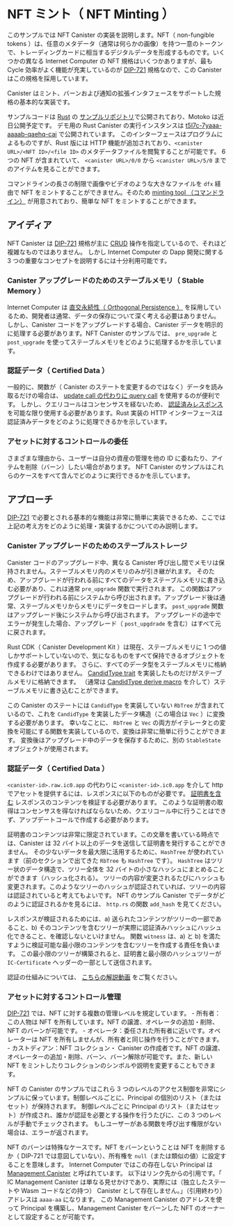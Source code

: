 # NFT ミント（ NFT Minting ）

このサンプルでは NFT Canister の実装を説明します。NFT（ non-fungible tokens ）は、任意のメタデータ（通常は何らかの画像）を持つ一意のトークンで、トレーディングカードに相当するデジタルデータを形成するものです。いくつかの異なる Internet Computer の NFT 規格はいくつかありますが、最も Cycle 効率がよく機能が充実しているのが [DIP-721](https://github.com/Psychedelic/DIP721) 規格なので、この Canister はこの規格を採用しています。

Canister はミント、バーンおよび通知の拡張インタフェースをサポートした規格の基本的な実装です。

サンプルコードは [Rust](https://github.com/dfinity/examples/tree/master/rust/dip721-nft-container) の [サンプルリポジトリ](https://github.com/dfinity/examples)で公開されており、Motoko は近日公開予定です。 デモ用の Rust Canister の実行インスタンスは [t5l7c-7yaaa-aaaab-qaehq-cai](https://t5l7c-7yaaa-aaaab-qaehq-cai.ic0.app) で公開されています。 このインターフェースはプログラムによるものですが、Rust 版には HTTP 機能が追加されており、`<canister URL>/<NFT ID>/<file ID>` のメタデータファイルを閲覧することが可能です。 6 つの NFT が含まれていて、 `<canister URL>/0/0` から `<canister URL>/5/0` までのアイテムを見ることができます。

コマンドラインの長さの制限で画像やビデオのような大きなファイルを `dfx` 経由で NFT をミントすることができません。そのため [ minting tool （コマンドライン）](https://github.com/dfinity/experimental-minting-tool) が用意されており、簡単な NFT をミントすることができます。

## アイディア

NFT Canister は [DIP-721](https://github.com/Psychedelic/DIP721) 規格が主に [CRUD](https://en.wikipedia.org/wiki/Create,_read,_update_and_delete) 操作を指定しているので、それほど複雑なものではありません。 しかし Internet Computer の Dapp 開発に関する 3 つの重要なコンセプトを説明するには十分利用可能です。

### Canister アップグレードのためのステーブルメモリ（ Stable Memory ）

Internet Computer は [直交永続性（ Orthogonal Persistence ）](https://smartcontracts.org/docs/language-guide/motoko.html#_orthogonal_persistence) を採用しているため、開発者は通常、データの保存について深く考える必要はありません。 しかし、Canister コードをアップグレードする場合、Canister データを明示的に処理する必要があります。NFT Canister のサンプルでは、 `pre_upgrade` と `post_upgrade` を使ってステーブルメモリをどのように処理するかを示しています。

### 認証データ（ Certified Data ）

一般的に、関数が（ Canister のステートを変更するのではなく）データを読み取るだけの場合は、 [update call の代わりに query call](https://smartcontracts.org/docs/developers-guide/concepts/canisters-code.html#query-update) を使用するのが便利です。 しかし、クエリコールはコンセンサスを経ないため、 [認証済みレスポンス](https://smartcontracts.org/docs/security-best-practices/general-security-best-practices.html#_certify_query_responses_if_they_are_relevant_for_security) を可能な限り使用する必要があります。Rust 実装の HTTP インターフェースは認証済みデータをどのように処理できるかを示しています。

### アセットに対するコントロールの委任

さまざまな理由から、ユーザーは自分の資産の管理を他の ID に委ねたり、アイテムを削除（バーン）したい場合があります。 NFT Canister のサンプルはこれらのケースをすべて含んでどのように実行できるかを示しています。

## アプローチ

[DIP-721](https://github.com/Psychedelic/DIP721) で必要とされる基本的な機能は非常に簡単に実装できるため、ここでは上記の考え方をどのように処理・実装するかについてのみ説明します。

### Canister アップグレードのためのステーブルストレージ

Canister コードのアップグレード中、異なる Canister 呼び出し間でメモリは保持されません。ステーブルメモリ内のメモリのみが引き継がれます。 そのため、アップグレードが行われる前にすべてのデータをステーブルメモリに書き込む必要があり、これは通常 `pre_upgrade` 関数で実行されます。 この関数はアップグレードが行われる前にシステムから呼び出されます。アップグレード後は通常、ステーブルメモリからメモリにデータをロードします。 `post_upgrade` 関数はアップグレード後にシステムから呼び出されます。 アップグレードの途中でエラーが発生した場合、アップグレード（ `post_upgdrade` を含む）はすべて元に戻されます。

Rust CDK（ Canister Development Kit ）は現在、ステーブルメモリに 1 つの値しかサポートしていないので、気になるものをすべて保持できるオブジェクトを作成する必要があります。 さらに、すべてのデータ型をステーブルメモリに格納できるわけではありません。 [CandidType trait](https://docs.rs/candid/latest/candid/types/trait.CandidType.html) を実装したものだけがステーブルメモリに格納できます。 （通常は [CandidType derive macro](https://docs.rs/candid/latest/candid/derive.CandidType.html) を介して）ステーブルメモリに書き込むことができます。

この Canister のステートには `CandidType` を実装していない `RbTree` が含まれているので、これを `CandidType` を実装したデータ構造（この場合は `Vec` ）に変換する必要があります。 幸いなことに、 `RbTree` と `Vec` の両方がイテレータとの変換を可能にする関数を実装しているので、変換は非常に簡単に行うことができます。 変換後はアップグレード中のデータを保存するために、別の `StableState` オブジェクトが使用されます。

### 認証データ（ Certified Data ）

`<canister-id>.raw.ic0.app` の代わりに `<canister-id>.ic0.app` を介して http でアセットを提供するには、レスポンスに以下のものが必要です。 [証明書を含む](https://wiki.internetcomputer.org/wiki/HTTP_asset_certification) レスポンスのコンテンツを検証する必要があります。 このような証明書の取得はコンセンサスを得なければならないため、クエリコール中に行うことはできず、アップデートコールで作成する必要があります。

証明書のコンテンツは非常に限定されています。この文章を書いている時点では、Canister は 32 バイト以上のデータを送信して証明書を発行することができません。 その少ないデータを最大限に活用するために、`HashTree` が使われています（前のセクションで出てきた `RbTree` も `HashTree` です）。 `HashTree` はツリー状のデータ構造で、ツリー全体を 32 バイトの小さなハッシュにまとめることができます（ハッシュ化される）。 ツリーの内容が変更されるたびにハッシュも変更されます。このようなツリーのハッシュが認証されていれば、ツリーの内容は認証されていると考えてもよいです。 NFT のサンプル Canister でデータがどのように認証されるかを見るには、 `http.rs` の関数 `add_hash` を見てください。

レスポンスが検証されるためには、a) 送られたコンテンツがツリーの一部であること、b) そのコンテンツを含むツリーが実際に認証済みハッシュにハッシュ化できること、を確認しないといけません。 関数 `witness` は、a) と b) を満たすように検証可能な最小限のコンテンツを含むツリーを作成する責任を負います。 この最小限のツリーが構築されると、証明書と最小限のハッシュツリーが `IC-Certificate` ヘッダーの一部として送信されます。

認証の仕組みについては、 [こちらの解説動画](https://dfinity.org/howitworks/response-certification) をご覧ください。

### アセットに対するコントロール管理

[DIP-721](https://github.com/Psychedelic/DIP721) では、NFT に対する複数の管理レベルを規定しています。 - 所有者：この人物は NFT を所有しています。NFT の譲渡、オペレータの追加・削除、NFT のバーンが可能です。 - オペレータ：委任された所有者に近いです。オペレーターは NFT を所有しませんが、所有者と同じ操作を行うことができます。 - カストディアン：NFT コレクション・ Canister の作成者です。NFT の譲渡、オペレーターの追加・削除、バーン、バーン解除が可能です。また、新しい NFT をミントしたりコレクションのシンボルや説明を変更することもできます。

NFT の Canister のサンプルではこれら 3 つのレベルのアクセス制御を非常にシンプルに保っています。制御レベルごとに、Principal の個別のリスト（またはセット）が保持されます。 制御レベルごとに Principal のリスト（またはセット）が作成され、誰かが認証を必要とする操作を行うたびに、この 3 つのレベルが手動でチェックされます。 もしユーザーがある関数を呼び出す権限がない場合は、エラーが返されます。

NFT のバーンは特殊なケースです。NFT をバーンということは NFT を削除するか（ DIP-721 では意図していない）、所有権を `null`（または類似の値）に設定することを意味します。 Internet Computer ではこの存在しない Principal は [Management Canister](https://smartcontracts.org/docs/interface-spec/index.html#ic-management-canister) と呼ばれています。 以下はリンク先からの引用です。「 IC Management Canister は単なる見せかけであり、実際には（独立したステートや Wasm コードなどの持つ） Canister として存在しません。」（引用終わり）アドレスは `aaaa-aa` になります。 この Management Canister のアドレスを使って Principal を構築し、Management Canister をバーンした NFT のオーナーとして設定することが可能です。

<!--
# NFT Minting

This example demonstrates implementing an NFT canister. NFTs (non-fungible tokens) are unique tokens with arbitrary
metadata - usually an image of some kind - to form the digital equivalent of trading cards. There are a few different
NFT standards for the Internet Computer (e.g [EXT](https://github.com/Toniq-Labs/extendable-token), [IC-NFT](https://github.com/rocklabs-io/ic-nft)), but for the purposes of this tutorial we use [DIP-721](https://github.com/Psychedelic/DIP721). You can see a quick introduction on [YouTube](https://youtu.be/1po3udDADp4).

The canister is a basic implementation of the standard, with support for the minting, burning, and notification interface extensions.

The sample code is available in the [samples repository](https://github.com/dfinity/examples) in [Rust](https://github.com/dfinity/examples/tree/master/rust/dip721-nft-container) and Motoko is coming soon!
A running instance of the Rust canister for demonstration purposes is available as [t5l7c-7yaaa-aaaab-qaehq-cai](https://t5l7c-7yaaa-aaaab-qaehq-cai.ic0.app).
The interface is meant to be programmatic, but the Rust version additionally contains HTTP functionality so you can view a metadata file at `<canister URL>/<NFT ID>/<file ID>`.
It contains six NFTs, so you can look at items from `<canister URL>/0/0` to `<canister URL>/5/0`.

Command-line length limitations would prevent you from minting an NFT with a large file, like an image or video, via `dfx`. To that end,
there is a [command-line minting tool](https://github.com/dfinity/experimental-minting-tool) provided for minting simple NFTs.

## Ideas
The NFT canister is not very complicated since the [DIP-721](https://github.com/Psychedelic/DIP721) standard specifies mostly [CRUD](https://en.wikipedia.org/wiki/Create,_read,_update_and_delete) operations,
but we can still use it to explain three important concepts concerning dapp development for the Internet Computer:

### Stable Memory for Canister Upgrades
The Internet Computer employs [Orthogonal Persistence](../developer-docs/build/cdks/motoko-dfinity/motoko.md#orthogonal-persistence), so developers generally do not need to think a lot about storing their data.
When upgrading canister code, however, it is necessary to explicitly handle canister data. The NFT canister example shows how stable memory can be handled using `pre_upgrade` and `post_upgrade`.

### Certified Data
Generally, when a function only reads data (instead of modifying the state of the canister), it is
beneficial to use a [query call instead of an update call](https://smartcontracts.org/docs/current/concepts/canisters-code#query-and-update-methods).
But, since query calls do not go through consensus, [certified responses](https://smartcontracts.org/docs/current/developer-docs/build/security/general-security-best-practices#certify-query-responses-if-they-are-relevant-for-security)
should be used wherever possible. The HTTP interface of the Rust implementation shows how certified data can be handled.

### Delegating Control over Assets
For a multitude of reasons, users may want to give control over their assets to other identities, or even delete (burn) an item.
The NFT canister example contains all those cases and shows how it can be done.

## Approach
Since the basic functions required in [DIP-721](https://github.com/Psychedelic/DIP721) are very straightforward to implement, this section only discusses how the above ideas are handled/implemented.

### Stable Storage for Canister Upgrades
During canister code upgrades, memory is not persisted between different canister calls. Only memory in stable memory is carried over.
Because of that it is necessary to write all data to stable memory before the upgrade happens, which is usually done in the `pre_upgrade` function.
This function is called by the system before the upgrade happens. After the upgrade, it is normal to load data from stable memory into memory
during the `post_upgrade` function. The `post_upgrade` function is called by the system after the upgrade happened.
In case an error occurs during any part of the upgrade (including `post_upgdrade`), the entire upgrade is reverted.

The Rust CDK (Canister Development Kit) currently only supports one value in stable memory, so it is necessary to create an object that can hold everyhing you care about.
In addition, not every data type can be stored in stable memory; only ones that implement the [CandidType trait](https://docs.rs/candid/latest/candid/types/trait.CandidType.html)
(usually via the [CandidType derive macro](https://docs.rs/candid/latest/candid/derive.CandidType.html)) can be written to stable memory.

Since the state of our canister includes an `RbTree` which does not implement the `CandidType`, it has to be converted into a data structure (in this case a `Vec`) that implements `CandidType`.
Luckily, both `RbTree` and `Vec` implement functions that allow converting to/from iterators, so the conversion can be done quite easily.
After conversion, a separate `StableState` object is used to store data during the upgrade.

### Certified Data
To serve assets via http over `<canister-id>.ic0.app` instead of `<canister-id>.raw.ic0.app`, responses have to
[contain a certificate](https://wiki.internetcomputer.org/wiki/HTTP_asset_certification) to validate their content.
Obtaining such a certificate can not happen during a query call since it has to go through consensus, so it has to be created during an update call.

A certificate is very limited in its content. At the time of writing, canisters can submit no more than 32 bytes of data to be certified.
To make the most out of that small amount of data, a `HashTree` (the `RbTree` from the previous section is also a `HashTree`) is used.
A `HashTree` is a tree-shaped data structure where the whole tree can be summarized (hashed) into one small hash of 32 bytes.
Whenever some content of the tree changes, the hash also changes. If the hash of such a tree is certified, it means that the content of the tree can be considered certified.
To see how data is certified in the NFT example canister, look at the function `add_hash` in `http.rs`.

For the response to be verified, it has to be checked that a) the served content is part of the tree, and b) the tree containing that content actually can be hashed to the certified hash.
The function `witness` is responsible for creating a tree with minimal content that still can be verified to fulfill a) and b).
Once this minimal tree is constructed, certificate and minimal hash tree are sent as part of the `IC-Certificate` header.

For a much more detailed explanation how certification works, see [this explanation video](https://internetcomputer.org/how-it-works/response-certification).

### Managing Control over Assets
[DIP-721](https://github.com/Psychedelic/DIP721) specifies multiple levels of control over the NFTs:
- Owner: This person owns an NFT. They can transfer the NFT, add/remove operators, or burn the NFT.
- Operator: Sort of a delegated owner. The operator does not own the NFT, but can do the same actions an owner can do.
- Custodian: Creator of the NFT collection/canister. They can do anything (transfer, add/remove operators, burn, and even un-burn) to NFTs, but also mint new ones or change the symbol or description of the collection.

The NFT example canister keeps access control in these three levels very simple: For every level of control, a separate list (or set) of principals is kept.
Those three levels are then manually checked every single time someone attempts to do something for which they require authorisation.
If a user is not authorised to call a certain function an error is returned.

Burning an NFT is a special case. To burn an NFT means to either delete the NFT (not intended in DIP-721) or to set ownership to `null` (or a similar value).
On the Internet Computer, this non-existing principal is called the [Management Canister](https://smartcontracts.org/docs/current/references/ic-interface-spec#the-ic-management-canister).
Quote from the link: "The IC management canister is just a facade; it does not actually exist as a canister (with isolated state, Wasm code, etc.)." and its address is `aaaaa-aa`.
Using this management canister address, we can construct its principal and set the management canister as the owner of a burned NFT.

-->
